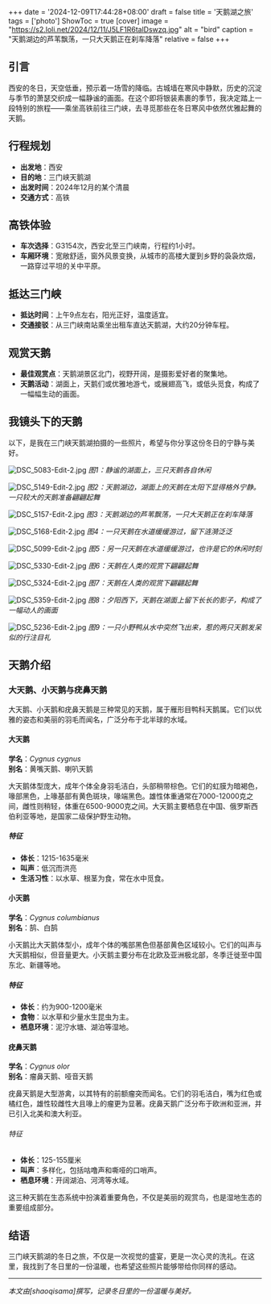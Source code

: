 +++
date = '2024-12-09T17:44:28+08:00'
draft = false
title = '天鹅湖之旅'
tags = ['photo']
ShowToc = true
[cover]
image = "https://s2.loli.net/2024/12/11/J5LF1R6talDswzq.jpg"
alt = "bird"
caption = "天鹅湖边的芦苇飘荡，一只大天鹅正在刹车降落"
relative = false
+++

## 引言
西安的冬日，天空低垂，预示着一场雪的降临。古城墙在寒风中静默，历史的沉淀与季节的萧瑟交织成一幅静谧的画面。在这个即将银装素裹的季节，我决定踏上一段特别的旅程——乘坐高铁前往三门峡，去寻觅那些在冬日寒风中依然优雅起舞的天鹅。
<!--more-->
## 行程规划
- **出发地**：西安
- **目的地**：三门峡天鹅湖
- **出发时间**：2024年12月的某个清晨
- **交通方式**：高铁

## 高铁体验
- **车次选择**：G3154次，西安北至三门峡南，行程约1小时。
- **车厢环境**：宽敞舒适，窗外风景变换，从城市的高楼大厦到乡野的袅袅炊烟，一路穿过平坦的关中平原。

## 抵达三门峡
- **抵达时间**：上午9点左右，阳光正好，温度适宜。
- **交通接驳**：从三门峡南站乘坐出租车直达天鹅湖，大约20分钟车程。

## 观赏天鹅
- **最佳观赏点**：天鹅湖景区北门，视野开阔，是摄影爱好者的聚集地。
- **天鹅活动**：湖面上，天鹅们或优雅地游弋，或展翅高飞，或低头觅食，构成了一幅幅生动的画面。

## 我镜头下的天鹅
以下，是我在三门峡天鹅湖拍摄的一些照片，希望与你分享这份冬日的宁静与美好。

![DSC_5083-Edit-2.jpg](https://s2.loli.net/2024/12/11/mPOHNKQJxwjCzpL.jpg)
*图1：静谧的湖面上，三只天鹅各自休闲*

![DSC_5149-Edit-2.jpg](https://s2.loli.net/2024/12/09/PszQ64jDeHmCKrR.jpg)
*图2：天鹅湖边，湖面上的天鹅在太阳下显得格外宁静。一只较大的天鹅准备翩翩起舞*

![DSC_5157-Edit-2.jpg](https://s2.loli.net/2024/12/11/J5LF1R6talDswzq.jpg)
*图3：天鹅湖边的芦苇飘荡，一只大天鹅正在刹车降落*

![DSC_5168-Edit-2.jpg](https://s2.loli.net/2024/12/09/yNHVP5jA2Y4gXov.jpg)
*图4：一只天鹅在水道缓缓游过，留下涟漪泛泛*

![DSC_5099-Edit-2.jpg](https://s2.loli.net/2024/12/11/LqivBXC2DHgyPS7.jpg)
*图5：另一只天鹅在水道缓缓游过，也许是它的休闲时刻*

![DSC_5330-Edit-2.jpg](https://s2.loli.net/2024/12/09/567DATcPf8hlSJx.jpg)
*图6：天鹅在人类的观赏下翩翩起舞*

![DSC_5324-Edit-2.jpg](https://s2.loli.net/2024/12/09/gqfso7zwdFKYe1C.jpg)
*图7：天鹅在人类的观赏下翩翩起舞*

![DSC_5359-Edit-2.jpg](https://s2.loli.net/2024/12/09/OoWkpLwDrREAFyx.jpg)
*图8：夕阳西下，天鹅在湖面上留下长长的影子，构成了一幅动人的画面*

![DSC_5236-Edit-2.jpg](https://s2.loli.net/2024/12/09/EbCW5INT9H6Ks7i.jpg)
*图9：一只小野鸭从水中突然飞出来，惹的两只天鹅发呆似的行注目礼*

## 天鹅介绍

### 大天鹅、小天鹅与疣鼻天鹅

大天鹅、小天鹅和疣鼻天鹅是三种常见的天鹅，属于雁形目鸭科天鹅属。它们以优雅的姿态和美丽的羽毛而闻名，广泛分布于北半球的水域。

#### 大天鹅

**学名**：*Cygnus cygnus*  
**别名**：黄嘴天鹅、喇叭天鹅  

大天鹅体型庞大，成年个体全身羽毛洁白，头部稍带棕色。它们的虹膜为暗褐色，喙部黑色，上喙基部有黄色斑块，喙端黑色。雄性体重通常在7000-12000克之间，雌性则稍轻，体重在6500-9000克之间。大天鹅主要栖息在中国、俄罗斯西伯利亚等地，是国家二级保护野生动物。

##### 特征
- **体长**：1215-1635毫米
- **叫声**：低沉而洪亮
- **生活习性**：以水草、根茎为食，常在水中觅食。

#### 小天鹅

**学名**：*Cygnus columbianus*  
**别名**：鹄、白鹄  

小天鹅比大天鹅体型小，成年个体的嘴部黑色但基部黄色区域较小。它们的叫声与大天鹅相似，但音量更大。小天鹅主要分布在北欧及亚洲极北部，冬季迁徙至中国东北、新疆等地。

##### 特征
- **体长**：约为900-1200毫米
- **食物**：以水草和少量水生昆虫为主。
- **栖息环境**：泥泞水塘、湖泊等湿地。

#### 疣鼻天鹅

**学名**：*Cygnus olor*  
**别名**：瘤鼻天鹅、哑音天鹅  

疣鼻天鹅是大型游禽，以其特有的前额瘤突而闻名。它们的羽毛洁白，嘴为红色或橘红色，雄性较雌性大且喙上的瘤更为显著。疣鼻天鹅广泛分布于欧洲和亚洲，并已引入北美和澳大利亚。

###### 特征
- **体长**：125-155厘米
- **叫声**：多样化，包括咕噜声和嘶哑的口哨声。
- **栖息环境**：开阔湖泊、河湾等水域。

这三种天鹅在生态系统中扮演着重要角色，不仅是美丽的观赏鸟，也是湿地生态的重要组成部分。

## 结语
三门峡天鹅湖的冬日之旅，不仅是一次视觉的盛宴，更是一次心灵的洗礼。在这里，我找到了冬日里的一份温暖，也希望这些照片能够带给你同样的感动。

---

*本文由[shaoqisama]撰写，记录冬日里的一份温暖与美好。*